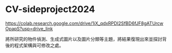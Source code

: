 # CV-sideproject2024

https://colab.research.google.com/drive/1iX_qdxRPDI2SfBD6fJF8gATUrcwOpapS?usp=drive_link

將所研究的物件偵測、生成式圖片以及圖片分類等主題，將結果復現出來並探討背後的程式架構與可修改之處。
